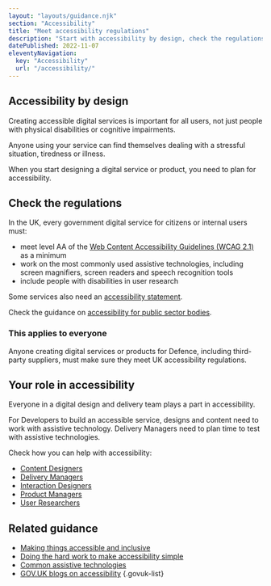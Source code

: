```yaml
---
layout: "layouts/guidance.njk"
section: "Accessibility"
title: "Meet accessibility regulations"
description: "Start with accessibility by design, check the regulations and what every person in a delivery team can do to improve accessibility."
datePublished: 2022-11-07
eleventyNavigation:
  key: "Accessibility"
  url: "/accessibility/"
---
```


## Accessibility by design 

Creating accessible digital services is important for all users, not just people with physical disabilities or cognitive impairments. 

Anyone using your service can find themselves dealing with a stressful situation, tiredness or illness.

When you start designing a digital service or product, you need to plan for accessibility. 

## Check the regulations

In the UK, every government digital service for citizens or internal users must:

- meet level AA of the [Web Content Accessibility Guidelines (WCAG 2.1)](https://www.w3.org/TR/WCAG21/) as a minimum
- work on the most commonly used assistive technologies, including screen magnifiers, screen readers and speech recognition tools
- include people with disabilities in user research

Some services also need an [accessibility statement](/accessibility/publishing-documents#accessibility-statements/).

Check the guidance on [accessibility for public sector bodies](https://www.gov.uk/guidance/accessibility-requirements-for-public-sector-websites-and-apps/).

### This applies to everyone

Anyone creating digital services or products for Defence, including third-party suppliers, must make sure they meet UK accessibility regulations. 

## Your role in accessibility

Everyone in a digital design and delivery team plays a part in accessibility.

For Developers to build an accessible service, designs and content need to work with assistive technology. Delivery Managers need to plan time to test with assistive technologies. 

Check how you can help with accessibility:

- [Content Designers](/accessibility/meet-accessibility-regulations/content-designers/)
- [Delivery Managers](/accessibility/meet-accessibility-regulations/delivery-managers/)
- [Interaction Designers](/accessibility/meet-accessibility-regulations/interaction-designers/)
- [Product Managers](/accessibility/meet-accessibility-regulations/product-managers/)
- [User Researchers](/accessibility/meet-accessibility-regulations/user-researchers/)

## Related guidance

- [Making things accessible and inclusive](https://www.gov.uk/guidance/make-things-accessible/)
- [Doing the hard work to make accessibility simple](https://gds.blog.gov.uk/2016/05/19/doing-the-hard-work-to-make-accessibility-simple/)
- [Common assistive technologies](https://www.gov.uk/government/publications/assistive-technology-definition-and-safe-use/assistive-technology-definition-and-safe-use/)
- [GOV.UK blogs on accessibility](https://accessibility.blog.gov.uk/)
{.govuk-list}
